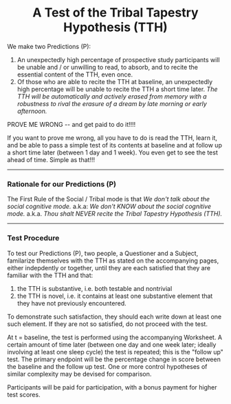 <h1 align="center" >A Test of the Tribal Tapestry Hypothesis (TTH)</h1>

We make two Predictions (P):
1. An unexpectedly high percentage of prospective study participants will be unable and / or unwilling to read, to absorb, and to recite the essential content of the TTH, even once.
2. Of those who are able to recite the TTH at baseline, an unexpectedly high percentage will be unable to recite the TTH a short time later. *The TTH will be automatically and actively erased from memory with a robustness to rival the erasure of a dream by late morning or early afternoon.*

PROVE ME WRONG -- and get paid to do it!!!!

If you want to prove me wrong, all you have to do is read the TTH, learn it, and be able to pass a simple test of its contents at baseline and at follow up a short time later (between 1 day and 1 week). You even get to see the test ahead of time. Simple as that!!!

<hr />

### Rationale for our Predictions (P)

The First Rule of the Social / Tribal mode is that *We don't talk about the social cognitive mode.* a.k.a: *We don't KNOW about the social cognitive mode.* a.k.a. *Thou shalt NEVER recite the Tribal Tapestry Hypothesis (TTH).*

<hr />

### Test Procedure

To test our Predictions (P), two people, a Questioner and a Subject, familarize themselves with the TTH as stated on the accompanying pages, either indepdently or together, until they are each satisfied that they are familiar with the TTH and that:
1. the TTH is substantive, i.e. both testable and nontrivial
2. the TTH is novel, i.e. it contains at least one substantive element that they have not previously encountered.

To demonstrate such satisfaction, they should each write down at least one such element. If they are not so satisfied, do not proceed with the test.

At t = baseline, the test is performed using the accompanying Worksheet. A certain amount of time later (between one day and one week later; ideally involving at least one sleep cycle) the test is repeated; this is the "follow up" test. The primary endpoint will be the percentage change in score between the baseline and the follow up test. One or more control hypotheses of similar complexity may be devised for comparison.

Participants will be paid for participation, with a bonus payment for higher test scores.
